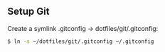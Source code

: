 ## Setup Git

Create a symlink .gitconfig -> dotfiles/git/.gitconfig:
```sh
$ ln -s ~/dotfiles/git/.gitconfig ~/.gitconfig
```
